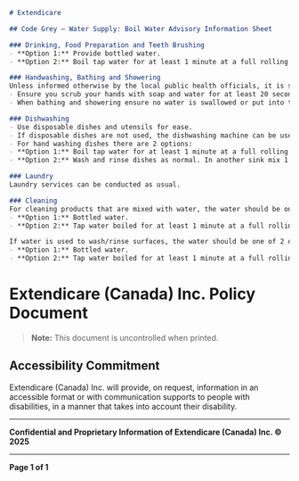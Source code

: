 ```markdown
# Extendicare

## Code Grey – Water Supply: Boil Water Advisory Information Sheet

### Drinking, Food Preparation and Teeth Brushing
- **Option 1:** Provide bottled water.
- **Option 2:** Boil tap water for at least 1 minute at a full rolling boil and allow to cool down before using. Water can be stored in jugs to be used at later times.

### Handwashing, Bathing and Showering
Unless informed otherwise by the local public health officials, it is safe to continue to wash your hands, bathe and shower during a boil water advisory.
- Ensure you scrub your hands with soap and water for at least 20 seconds and then rinse them under running water.
- When bathing and showering ensure no water is swallowed or put into the mouth. If there is risk of water being swallowed, offer a bed bath/sponge bath instead.

### Dishwashing
- Use disposable dishes and utensils for ease.
- If disposable dishes are not used, the dishwashing machine can be used if the water reaches a rinse temperature of 180°F (82°C) or higher or it has a sanitizing cycle.
- For hand washing dishes there are 2 options:
- **Option 1:** Boil tap water for at least 1 minute at a full rolling boil and wait until it has cooled before putting your hands in.
- **Option 2:** Wash and rinse dishes as normal. In another sink mix 1 teaspoon of unscented household liquid bleach per 1 gallon of warm water (example, if the sink fits 3 gallons of water, mix in 3 teaspoons of bleach). Soak all washed and rinsed dishes in the bleach-water mixture for at least one minute. Place dishes in drying rack to air dry.

### Laundry
Laundry services can be conducted as usual.

### Cleaning
For cleaning products that are mixed with water, the water should be one of 2 options:
- **Option 1:** Bottled water.
- **Option 2:** Tap water boiled for at least 1 minute at a full rolling boil and allowed to cool down.

If water is used to wash/rinse surfaces, the water should be one of 2 options:
- **Option 1:** Bottled water.
- **Option 2:** Tap water boiled for at least 1 minute at a full rolling boil and allowed to cool down.
```

# Extendicare (Canada) Inc. Policy Document

> **Note:** This document is uncontrolled when printed.

## Accessibility Commitment
Extendicare (Canada) Inc. will provide, on request, information in an accessible format or with communication supports to people with disabilities, in a manner that takes into account their disability.

----

**Confidential and Proprietary Information of Extendicare (Canada) Inc. © 2025**

----

**Page 1 of 1**